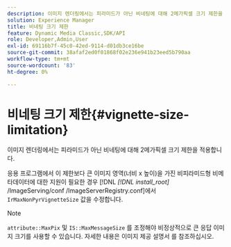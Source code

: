 ```yaml
---
description: 이미지 렌더링에서는 피라미드가 아닌 비네팅에 대해 2메가픽셀 크기 제한을 적용합니다.
solution: Experience Manager
title: 비네팅 크기 제한
feature: Dynamic Media Classic,SDK/API
role: Developer,Admin,User
exl-id: 69116b7f-45c0-42ed-9114-d01db3ce16be
source-git-commit: 38afaf2ed0f01868f02e236e941b23eed5b790aa
workflow-type: tm+mt
source-wordcount: '83'
ht-degree: 0%

---
```


# 비네팅 크기 제한{#vignette-size-limitation}

이미지 렌더링에서는 피라미드가 아닌 비네팅에 대해 2메가픽셀 크기 제한을 적용합니다.

응용 프로그램에서 이 제한보다 큰 이미지 영역(너비 x 높이)을 가진 비피라미드형 비메타데이터에 대한 지원이 필요한 경우 [!DNL *[!DNL install_root]* /ImageServing/conf /ImageServerRegistry.conf]에서 `IrMaxNonPyrVignetteSize` 값을 수정합니다.

>[!NOTE]
>
>`attribute::MaxPix` 및  `IS::MaxMessageSize` 를 조정해야 비정상적으로 큰 응답 이미지 크기를 사용할 수 있습니다. 자세한 내용은 이미지 제공 설명서 를 참조하십시오.
